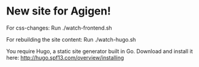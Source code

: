 New site for Agigen!
========


For css-changes: Run ./watch-frontend.sh



For rebuilding the site content: Run ./watch-hugo.sh


You require Hugo, a static site generator built in Go.
Download and install it here: http://hugo.spf13.com/overview/installing


